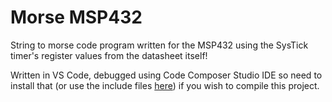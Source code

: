 # Morse MSP432

String to morse code program written for the MSP432 using the SysTick timer's register values from the datasheet itself!

Written in VS Code, debugged using Code Composer Studio IDE so need to install that (or use the include files [here](https://github.com/ra3xdh/msp432_template)) if you wish to compile this project.
